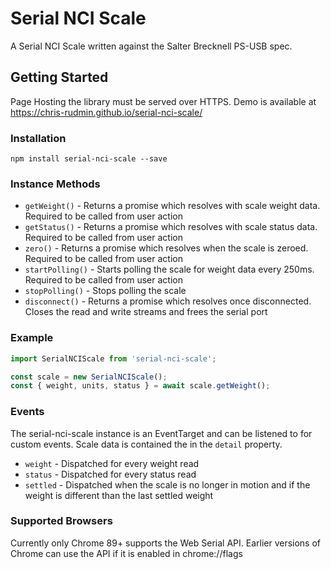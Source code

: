 # Serial NCI Scale

A Serial NCI Scale written against the Salter Brecknell PS-USB spec.


## Getting Started

Page Hosting the library must be served over HTTPS.
Demo is available at https://chris-rudmin.github.io/serial-nci-scale/

### Installation

```console
npm install serial-nci-scale --save
```

### Instance Methods

- `getWeight()` - Returns a promise which resolves with scale weight data. Required to be called from user action
- `getStatus()` - Returns a promise which resolves with scale status data. Required to be called from user action
- `zero()` - Returns a promise which resolves when the scale is zeroed. Required to be called from user action
- `startPolling()` - Starts polling the scale for weight data every 250ms. Required to be called from user action
- `stopPolling()` - Stops polling the scale
- `disconnect()` - Returns a promise which resolves once disconnected. Closes the read and write streams and frees the serial port

### Example

```js
import SerialNCIScale from 'serial-nci-scale';

const scale = new SerialNCIScale();
const { weight, units, status } = await scale.getWeight();
```

### Events

The serial-nci-scale instance is an EventTarget and can be listened to for custom events. Scale data is contained the in the `detail` property.

- `weight` - Dispatched for every weight read
- `status` - Dispatched for every status read
- `settled` - Dispatched when the scale is no longer in motion and if the weight is different than the last settled weight


### Supported Browsers

Currently only Chrome 89+ supports the Web Serial API.
Earlier versions of Chrome can use the API if it is enabled in chrome://flags
